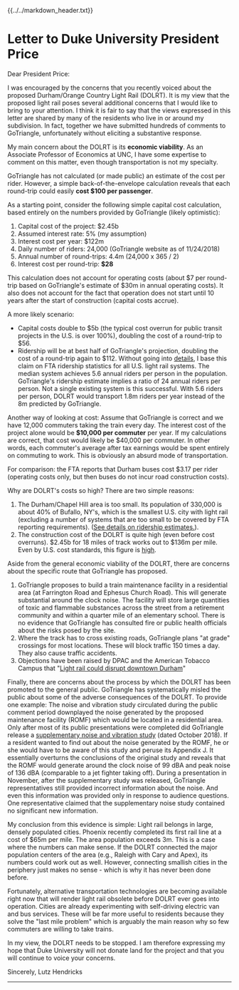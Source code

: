 {{../../markdown_header.txt}}

# Letter to Duke University President Price

Dear President Price:

I was encouraged by the concerns that you recently voiced about the proposed Durham/Orange Country Light Rail (DOLRT). It is my view that the proposed light rail poses several additional concerns that I would like to bring to your attention. I think it is fair to say that the views expressed in this letter are shared by many of the residents who live in or around my subdivision. In fact, together we have submitted hundreds of comments to GoTriangle, unfortunately without eliciting a substantive response.

My main concern about the DOLRT is its **economic viability**. As an Associate Professor of Economics at UNC, I have some expertise to comment on this matter, even though transportation is not my specialty.

GoTriangle has not calculated (or made public) an estimate of the cost per rider. However, a simple back-of-the-envelope calculation reveals that each round-trip could easily **cost $100 per passenger**.

As a starting point, consider the following simple capital cost calculation, based entirely on the numbers provided by GoTriangle (likely optimistic):

1. Capital cost of the project: $2.45b
2. Assumed interest rate: 5% (my assumption)
3. Interest cost per year: $122m
2. Daily number of riders: 24,000 (GoTriangle website as of 11/24/2018)
3. Annual number of round-trips: 4.4m (24,000 x 365 / 2)
4. Interest cost per round-trip: **$28**

This calculation does not account for operating costs (about $7 per round-trip based on GoTriangle's estimate of $30m in annual operating costs). It also does not account for the fact that operation does not start until 10 years after the start of construction (capital costs accrue).

A more likely scenario: 

* Capital costs double to $5b (the typical cost overrun for public transit projects in the U.S. is over 100%), doubling the cost of a round-trip to $56.
* Ridership will be at best half of GoTriangle's projection, doubling the cost of a round-trip again to $112. Without going into [details](ridership.html), I base this claim on FTA ridership statistics for all U.S. light rail systems. The median system achieves 5.6 annual riders per person in the population. GoTriangle's ridership estimate implies a ratio of 24 annual riders per person. Not a single existing system is this successful. With 5.6 riders per person, DOLRT would transport 1.8m riders per year instead of the 8m predicted by GoTriangle.

Another way of looking at cost: Assume that GoTriangle is correct and we have 12,000 commuters taking the train every day. The interest cost of the project alone would be **$10,000 per commuter** per year. If my calculations are correct, that cost would likely be $40,000 per commuter. In other words, each commuter's average after tax earnings would be spent entirely on commuting to work. This is obviously an absurd mode of transportation.

For comparison: the FTA reports that Durham buses cost $3.17 per rider (operating costs only, but then buses do not incur road construction costs).

Why are DOLRT's costs so high? There are two simple reasons:

1. The Durham/Chapel Hill area is too small. Its population of 330,000 is about 40% of Bufallo, NY's, which is the smallest U.S. city with light rail (excluding a number of systems that are too small to be covered by FTA reporting requirements). ([See details on ridership estimates.](ridership.html)).
2. The construction cost of the DOLRT is quite high (even before cost overruns). $2.45b for 18 miles of track works out to $136m per mile. Even by U.S. cost standards, this figure is [high](https://www.citylab.com/transportation/2018/01/why-its-so-expensive-to-build-urban-rail-in-the-us/551408/). 

Aside from the general economic viability of the DOLRT, there are concerns about the specific route that GoTriangle has proposed.

1. GoTriangle proposes to build a train maintenance facility in a residential area (at Farrington Road and Ephesus Church Road). This will generate substantial around the clock noise. The facility will store large quantities of toxic and flammable substances across the street from a retirement community and within a quarter mile of an elementary school. There is no evidence that GoTriangle has consulted fire or public health officials about the risks posed by the site. 
2. Where the track has to cross existing roads, GoTriangle plans "at grade" crossings for most locations. These will block traffic 150 times a day. They also cause traffic accidents.
3. Objections have been raised by DPAC and the American Tobacco Campus that "[Light rail could disrupt downtown Durham](https://indyweek.com/news/durham/gotriangle-light-rail-downtown-durham-DPAC-american-tobacco-campus/)"

Finally, there are concerns about the process by which the DOLRT has been promoted to the general public.
GoTriangle has systematically misled the public about some of the adverse consequences of the DOLRT. To provide one example: The noise and vibration study circulated during the public comment period downplayed the noise generated by the proposed maintenance facility (ROMF) which would be located in a residential area. Only after most of its public presentations were completed did GoTriangle release a [supplementary noise and vibration study](https://gotriangle.org/sites/default/files/0637b_rpt_sea-app-j-noise-and-vibration.pdf) (dated October 2018). If a resident wanted to find out about the noise generated by the ROMF, he or she would have to be aware of this study and peruse its Appendix J. It essentially overturns the conclusions of the original study and reveals that the ROMF would generate around the clock noise of 99 dBA and peak noise of 136 dBA (comparable to a jet fighter taking off). During a presentation in November, after the supplementary study was released, GoTriangle representatives still provided incorrect information about the noise. And even this information was provided only in response to audience questions. One representative claimed that the supplementary noise study contained no significant new information.

My conclusion from this evidence is simple: Light rail belongs in large, densely populated cities. Phoenix recently completed its first rail line at a cost of $65m per mile. The area population exceeds 3m. This is a case where the numbers can make sense. If the DOLRT connected the major population centers of the area (e.g., Raleigh with Cary and Apex), its numbers could work out as well. However, connecting smallish cities in the periphery just makes no sense - which is why it has never been done before.

Fortunately, alternative transportation technologies are becoming available right now that will render light rail obsolete before DOLRT ever goes into operation. Cities are already experimenting with self-driving electric van and bus services. These will be far more useful to residents because they solve the "last mile problem" which is arguably the main reason why so few commuters are willing to take trains.

In my view, the DOLRT needs to be stopped. I am therefore expressing my hope that Duke University will not donate land for the project and that you will continue to voice your concerns.

Sincerely,
Lutz Hendricks

------------